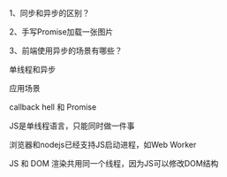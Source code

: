 1、同步和异步的区别？

2、手写Promise加载一张图片

3、前端使用异步的场景有哪些？

单线程和异步

应用场景

callback hell 和 Promise

JS是单线程语言，只能同时做一件事

浏览器和nodejs已经支持JS启动进程，如Web Worker

JS 和 DOM 渲染共用同一个线程，因为JS可以修改DOM结构